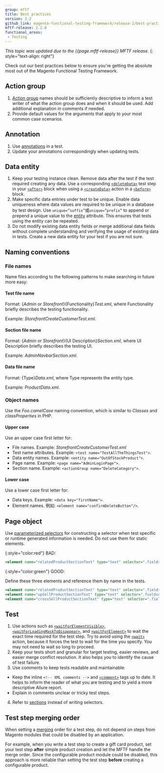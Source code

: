 ```yaml
---
group: mftf
title: Best practices
version: 2.2
github_link: magento-functional-testing-framework/release-2/best-practices.md
mftf-release: 2.2.0
functional_areas:
 - Testing
---
```


_This topic was updated due to the {{page.mftf-release}} MFTF release._
{: style="text-align: right"}

Check out our best practices below to ensure you're getting the absolute most out of the Magento Functional Testing Framework.

## Action group

1. [Action group] names should be sufficiently descriptive to inform a test writer of what the action group does and when it should be used.
 Add additional explanation in comments if needed. 
2. Provide default values for the arguments that apply to your most common case scenarios.

## Annotation

1. Use [annotations] in a test. 
2. Update your annotations correspondingly when updating tests.

## Data entity

1. Keep your testing instance clean.
 Remove data after the test if the test required creating any data.
 Use a corresponding [`<deleteData>`] test step in your [`<after>`] block when using a [`<createData>`] action in a [`<before>`] block.
2. Make specific data entries under test to be unique.
 Enable data uniqueness where data values are required to be unique in a database by test design. 
 Use `unique=”suffix”`或`unique=”prefix”` to append or prepend a unique value to the [entity] attribute.
 This ensures that tests using the entity can be repeated.
3. Do not modify existing data entity fields or merge additional data fields without complete understanding and verifying the usage of existing data in tests.
 Create a new data entity for your test if you are not sure.
 
## Naming conventions
 
### File names
 
Name files according to the following patterns to make searching in future more easy:

#### Test file name

Format: {_Admin_ or _Storefront_}{Functionality}_Test.xml_, where Functionality briefly describes the testing functionality.

Example: _StorefrontCreateCustomerTest.xml_.
 
#### Section file name
 
Format: {_Admin_ or _Storefront_}{UI Description}_Section.xml_, where UI Description briefly describes the testing UI.
 
Example: _AdminNavbarSection.xml_.
 
#### Data file name
 
Format: {Type}_Data.xml_, where Type represents the entity type.
 
Example: _ProductData.xml_.
 
### Object names
 
Use the _Foo.camelCase_ naming convention, which is similar to _Classes_ and _classProperties_ in PHP.
 
#### Upper case
 
Use an upper case first letter for:
 - File names. Example: _StorefrontCreateCustomerTest.xml_
 - Test name attributes. Example: `<test name="TestAllTheThingsTest">`.
 - Data entity names. Example: `<entity name="OutOfStockProduct">`.
 - Page name. Example: `<page name="AdminLoginPage">`.
 - Section name. Example: `<actionGroup name="DeleteCategory">`.
 
#### Lower case
 
Use a lower case first letter for:
 - Data keys. Example: `<data key="firstName">`.
 - Element names. 例如: `<element name="confirmDeleteButton"/>`.
 
## Page object

Use [parameterized selectors] for constructing a selector when test specific or runtime generated information is needed.
Do not use them for static elements.

{:style="color:red"}
BAD:
``` xml
<element name="relatedProductSectionText" type="text" selector=".fieldset-wrapper.admin__fieldset-section[data-index='{{productType}}']" parameterized="true"/>
```

{:style="color:green"}
GOOD:

Define these three elements and reference them by name in the tests.
``` xml
<element name="relatedProductSectionText" type="text" selector=".fieldset-wrapper.admin__fieldset-section[data-index='related']"/>
<element name="upSellProductSectionText" type="text" selector=".fieldset-wrapper.admin__fieldset-section[data-index='upsell']"/>
<element name="crossSellProductSectionText" type="text" selector=".fieldset-wrapper.admin__fieldset-section[data-index='crosssell']"/>
```

## Test

1. Use actions such as [`<waitForElementVisible>`], [`<waitForLoadingMaskToDisappear>`], and [`<waitForElement>`] to wait the exact time required for the test step.
 Try to avoid using the [`<wait>`] action, because it forces the test to wait for the time you specify. You may not need to wait so long to proceed.
2. Keep your tests short and granular for target testing, easier reviews, and easier merge conflict resolution.
 It also helps you to identify the cause of test failure.
3. Use comments to keep tests readable and maintainable:
  * Keep the inline `<!-- XML comments -->` and [`<comment>`] tags up to date.
  It helps to inform the reader of what you are testing and to yield a more descriptive Allure report.
  * Explain in comments unclear or tricky test steps.
4. Refer to [sections] instead of writing selectors.

## Test step merging order

When setting a [merging] order for a test step, do not depend on steps from Magento modules that could be disabled by an application.

For example, when you write a test step to create a gift card product, set your test step **after** simple product creation and let the MFTF handle the merge order.
Since the configurable product module could be disabled, this approach is more reliable than setting the test step **before** creating a configurable product.

<!-- Link definitions -->

[Action group]: test/action-groups.html
[`<after>`]: test/actions.html#before-and-after
[annotations]: test/annotations.html
[`<before>`]: test/actions.html#before-and-after
[`<comment>`]: test/actions.html#comment
[`<createData>`]: test/actions.html#createdata
[`<deleteData>`]: test/actions.html#deletedata
[entity]: data.html
[merging]: merging.html
[parameterized selectors]: section/parameterized-selectors.html
[sections]: section.html
[`<wait>`]: test/actions.html#wait
[`<waitForElement>`]: test/actions.html#waitforelement
[`<waitForElementVisible>`]: test/actions.html#waitforelementvisible
[`<waitForLoadingMaskToDisappear>`]: test/actions.html#waitforloadingmasktodisappear